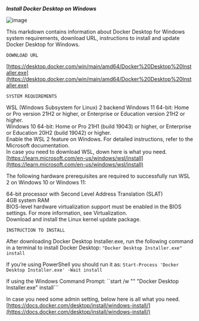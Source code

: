 ***Install Docker Desktop on Windows***

![image](https://user-images.githubusercontent.com/80208064/221410106-db11a989-2fe1-4798-9684-a0897242d43f.png)

This markdown contains information about Docker Desktop for Windows system requirements, download URL, instructions to install and update Docker Desktop for Windows.

```DOWNLOAD URL```

[https://desktop.docker.com/win/main/amd64/Docker%20Desktop%20Installer.exe](https://desktop.docker.com/win/main/amd64/Docker%20Desktop%20Installer.exe)


```SYSTEM REQUIREMENTS```

WSL (Windows Subsystem for Linux) 2 backend
Windows 11 64-bit: Home or Pro version 21H2 or higher, or Enterprise or Education version 21H2 or higher.<br/>
Windows 10 64-bit: Home or Pro 21H1 (build 19043) or higher, or Enterprise or Education 20H2 (build 19042) or higher.<br/>
Enable the WSL 2 feature on Windows. For detailed instructions, refer to the Microsoft documentation.<br/>
In case you need to download WSL, down here is what you need.<br/>
[https://learn.microsoft.com/en-us/windows/wsl/install](https://learn.microsoft.com/en-us/windows/wsl/install)

The following hardware prerequisites are required to successfully run WSL 2 on Windows 10 or Windows 11:<br/>

64-bit processor with Second Level Address Translation (SLAT)<br/>
4GB system RAM<br/>
BIOS-level hardware virtualization support must be enabled in the BIOS settings. For more information, see Virtualization.<br/>
Download and install the Linux kernel update package.<br/>

```INSTRUCTION TO INSTALL```

After downloading Docker Desktop Installer.exe, run the following command in a terminal to install Docker Desktop:
```"Docker Desktop Installer.exe" install```

If you’re using PowerShell you should run it as:
```Start-Process 'Docker Desktop Installer.exe' -Wait install```

If using the Windows Command Prompt:
``start /w "" "Docker Desktop Installer.exe" install```


In case you need some admin setting, below here is all what you need.
[https://docs.docker.com/desktop/install/windows-install/](https://docs.docker.com/desktop/install/windows-install/)
